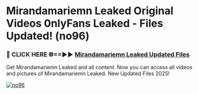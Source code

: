 # Mirandamariemn Leaked Original Videos 0nlyFans Leaked - Files Updated! (no96)

<h3>🔴 CLICK HERE 🌐==►► <a href="https://tinyurl.com/ehrbuxhb" rel="nofollow">Mirandamariemn Leaked Updated Files</a></h3>

Get Mirandamariemn Leaked and all content. Now you can access all videos and pictures of Mirandamariemn Leaked. New Updated Files 2025!

[![no96](https://i.imgur.com/lVYEuWS.gif)](https://tinyurl.com/ehrbuxhb)
